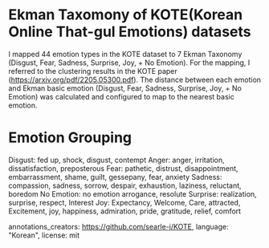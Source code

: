 
# Ekman Taxomony of KOTE(Korean Online That-gul Emotions) datasets

I mapped 44 emotion types in the KOTE dataset to 7 Ekman Taxonomy (Disgust, Fear, Sadness, Surprise, Joy, + No Emotion).
For the mapping, I referred to the clustering results in the KOTE paper (https://arxiv.org/pdf/2205.05300.pdf).
The distance between each emotion and Ekman basic emotion (Disgust, Fear, Sadness, Surprise, Joy, + No Emotion) was calculated and configured to map to the nearest basic emotion.

# Emotion Grouping


Disgust: fed up, shock, disgust, contempt
Anger: anger, irritation, dissatisfaction, preposterous
Fear: pathetic, distrust, disappointment, embarrassment, shame, guilt, gessepany, fear, anxiety
Sadness: compassion, sadness, sorrow, despair, exhaustion, laziness, reluctant, boredom
No Emotion: no emotion arrogance, resolute
Surprise: realization, surprise, respect, Interest
Joy: Expectancy, Welcome, Care, attracted, Excitement, joy, happiness, admiration, pride, gratitude, relief, comfort


annotations_creators: https://github.com/searle-j/KOTE, language: "Korean", license: mit
